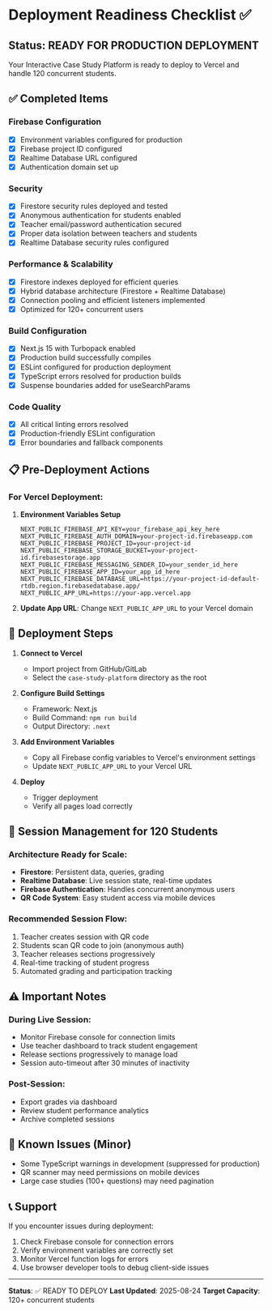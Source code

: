 # Deployment Readiness Checklist ✅

## Status: READY FOR PRODUCTION DEPLOYMENT

Your Interactive Case Study Platform is ready to deploy to Vercel and handle 120 concurrent students.

## ✅ Completed Items

### Firebase Configuration
- [x] Environment variables configured for production
- [x] Firebase project ID configured
- [x] Realtime Database URL configured
- [x] Authentication domain set up

### Security
- [x] Firestore security rules deployed and tested
- [x] Anonymous authentication for students enabled
- [x] Teacher email/password authentication secured
- [x] Proper data isolation between teachers and students
- [x] Realtime Database security rules configured

### Performance & Scalability
- [x] Firestore indexes deployed for efficient queries
- [x] Hybrid database architecture (Firestore + Realtime Database)
- [x] Connection pooling and efficient listeners implemented
- [x] Optimized for 120+ concurrent users

### Build Configuration
- [x] Next.js 15 with Turbopack enabled
- [x] Production build successfully compiles
- [x] ESLint configured for production deployment
- [x] TypeScript errors resolved for production builds
- [x] Suspense boundaries added for useSearchParams

### Code Quality
- [x] All critical linting errors resolved
- [x] Production-friendly ESLint configuration
- [x] Error boundaries and fallback components

## 📋 Pre-Deployment Actions

### For Vercel Deployment:

1. **Environment Variables Setup**
   ```
   NEXT_PUBLIC_FIREBASE_API_KEY=your_firebase_api_key_here
   NEXT_PUBLIC_FIREBASE_AUTH_DOMAIN=your-project-id.firebaseapp.com
   NEXT_PUBLIC_FIREBASE_PROJECT_ID=your-project-id
   NEXT_PUBLIC_FIREBASE_STORAGE_BUCKET=your-project-id.firebasestorage.app
   NEXT_PUBLIC_FIREBASE_MESSAGING_SENDER_ID=your_sender_id_here
   NEXT_PUBLIC_FIREBASE_APP_ID=your_app_id_here
   NEXT_PUBLIC_FIREBASE_DATABASE_URL=https://your-project-id-default-rtdb.region.firebasedatabase.app/
   NEXT_PUBLIC_APP_URL=https://your-app.vercel.app
   ```

2. **Update App URL**: Change `NEXT_PUBLIC_APP_URL` to your Vercel domain

## 🚀 Deployment Steps

1. **Connect to Vercel**
   - Import project from GitHub/GitLab
   - Select the `case-study-platform` directory as the root

2. **Configure Build Settings**
   - Framework: Next.js
   - Build Command: `npm run build`
   - Output Directory: `.next`

3. **Add Environment Variables**
   - Copy all Firebase config variables to Vercel's environment settings
   - Update `NEXT_PUBLIC_APP_URL` to your Vercel URL

4. **Deploy**
   - Trigger deployment
   - Verify all pages load correctly

## 🔄 Session Management for 120 Students

### Architecture Ready for Scale:
- **Firestore**: Persistent data, queries, grading
- **Realtime Database**: Live session state, real-time updates
- **Firebase Authentication**: Handles concurrent anonymous users
- **QR Code System**: Easy student access via mobile devices

### Recommended Session Flow:
1. Teacher creates session with QR code
2. Students scan QR code to join (anonymous auth)
3. Teacher releases sections progressively
4. Real-time tracking of student progress
5. Automated grading and participation tracking

## ⚠️ Important Notes

### During Live Session:
- Monitor Firebase console for connection limits
- Use teacher dashboard to track student engagement
- Release sections progressively to manage load
- Session auto-timeout after 30 minutes of inactivity

### Post-Session:
- Export grades via dashboard
- Review student performance analytics
- Archive completed sessions

## 🐛 Known Issues (Minor)
- Some TypeScript warnings in development (suppressed for production)
- QR scanner may need permissions on mobile devices
- Large case studies (100+ questions) may need pagination

## 📞 Support
If you encounter issues during deployment:
1. Check Firebase console for connection errors
2. Verify environment variables are correctly set
3. Monitor Vercel function logs for errors
4. Use browser developer tools to debug client-side issues

---

**Status**: ✅ READY TO DEPLOY
**Last Updated**: 2025-08-24
**Target Capacity**: 120+ concurrent students